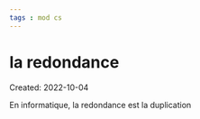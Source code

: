 ```yaml
---
tags : mod cs
---
```

# la redondance
Created: 2022-10-04 

En informatique, la redondance est la duplication 